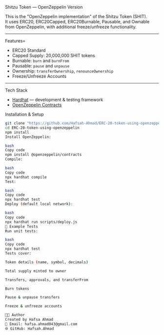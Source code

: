  Shitzu Token  — OpenZeppelin Version

This is the "OpenZeppelin implementation" of the Shitzu Token (SHIT).  
It uses ERC20, ERC20Capped, ERC20Burnable, Pausable, and Ownable from OpenZeppelin, with additional freeze/unfreeze functionality.

---

 Features=
- ERC20 Standard
- Capped Supply: 20,000,000 SHIT tokens  
- Burnable: `burn` and `burnFrom`  
- Pausable: `pause` and `unpause`  
- Ownership: `transferOwnership`, `renounceOwnership`  
- Freeze/Unfreeze Accounts  

---

 Tech Stack
- [Hardhat](https://hardhat.org/) — development & testing framework  
- [OpenZeppelin Contracts](https://github.com/OpenZeppelin/openzeppelin-contracts)  



Installation & Setup
```bash
git clone "https://github.com/Hafsah-Ahmad/ERC-20-token-using-openzeppelin/tree/main"
cd ERC-20-token-using-openzeppelin
npm install
Install OpenZeppelin:

bash
Copy code
npm install @openzeppelin/contracts
Compile:

bash
Copy code
npx hardhat compile
Test:

bash
Copy code
npx hardhat test
Deploy (default local network):

bash
Copy code
npx hardhat run scripts/deploy.js
🧪 Example Tests
Run unit tests:

bash
Copy code
npx hardhat test
Tests cover:

Token details (name, symbol, decimals)

Total supply minted to owner

Transfers, approvals, and transferFrom

Burn tokens

Pause & unpause transfers

Freeze & unfreeze accounts

👩‍💻 Author
Created by Hafsa Ahmad
📧 Email: hafsa.ahmad043@gmail.com
🌐 GitHub: Hafsah.Ahmad

